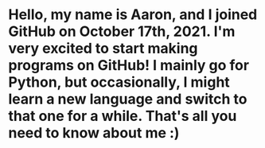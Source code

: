 # Hello, my name is Aaron, and I joined GitHub on October 17th, 2021. I'm very excited to start making programs on GitHub! I mainly go for Python, but occasionally, I might learn a new language and switch to that one for a while. That's all you need to know about me :)
